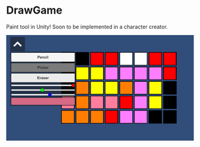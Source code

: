 # DrawGame
Paint tool in Unity! Soon to be implemented in a character creator.

![Draw](Screenshots/colorgame.png)
